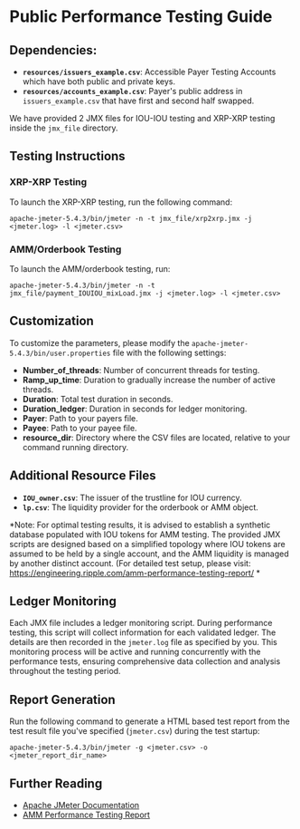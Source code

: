 # Public Performance Testing Guide

## Dependencies:

- **`resources/issuers_example.csv`**: Accessible Payer Testing Accounts which have both public and private keys.
- **`resources/accounts_example.csv`**: Payer's public address in `issuers_example.csv` that have first and second half swapped.

We have provided 2 JMX files for IOU-IOU testing and XRP-XRP testing inside the `jmx_file` directory.

## Testing Instructions

### XRP-XRP Testing

To launch the XRP-XRP testing, run the following command:

```shell
apache-jmeter-5.4.3/bin/jmeter -n -t jmx_file/xrp2xrp.jmx -j <jmeter.log> -l <jmeter.csv>
```

### AMM/Orderbook Testing

To launch the AMM/orderbook testing, run:

```shell
apache-jmeter-5.4.3/bin/jmeter -n -t jmx_file/payment_IOUIOU_mixLoad.jmx -j <jmeter.log> -l <jmeter.csv>
```

## Customization

To customize the parameters, please modify the `apache-jmeter-5.4.3/bin/user.properties` file with the following settings:

- **Number_of_threads**: Number of concurrent threads for testing.
- **Ramp_up_time**: Duration to gradually increase the number of active threads.
- **Duration**: Total test duration in seconds.
- **Duration_ledger**: Duration in seconds for ledger monitoring.
- **Payer**: Path to your payers file.
- **Payee**: Path to your payee file.
- **resource_dir**: Directory where the CSV files are located, relative to your command running directory.

## Additional Resource Files

- **`IOU_owner.csv`**: The issuer of the trustline for IOU currency.
- **`lp.csv`**: The liquidity provider for the orderbook or AMM object.

*Note: For optimal testing results, it is advised to establish a synthetic database populated with IOU tokens for AMM testing. The provided JMX scripts are designed based on a simplified topology where IOU tokens are assumed to be held by a single account, and the AMM liquidity is managed by another distinct account. (For detailed test setup, please visit: https://engineering.ripple.com/amm-performance-testing-report/ *

## Ledger Monitoring

Each JMX file includes a ledger monitoring script. During performance testing, this script will collect information for each validated ledger. The details are then recorded in the `jmeter.log` file as specified by you. This monitoring process will be active and running concurrently with the performance tests, ensuring comprehensive data collection and analysis throughout the testing period.

## Report Generation

Run the following command to generate a HTML based test report from the test result file you've specified (`jmeter.csv`) during the test startup:

```shell
apache-jmeter-5.4.3/bin/jmeter -g <jmeter.csv> -o <jmeter_report_dir_name>
```

## Further Reading

- [Apache JMeter Documentation](https://jmeter.apache.org/)
- [AMM Performance Testing Report](https://engineering.ripple.com/amm-performance-testing-report/)




